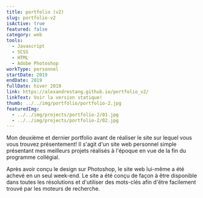 ```yaml
---
title: portfolio (v2)
slug: portfolio-v2
isActive: true
featured: false
category: web
tools:
  - Javascript
  - SCSS
  - HTML
  - Adobe Photoshop
workType: personnel
startDate: 2019
endDate: 2019
fullDate: hiver 2019
link: https://alexandrestang.github.io/portfolio_v2/
linkText: Voir la version statique!
thumb: ../../img/portfolio/portfolio-2.jpg
featuredImg:
  - ../../img/projects/portfolio-2/01.jpg
  - ../../img/projects/portfolio-2/02.jpg
---
```


Mon deuxième et dernier portfolio avant de réaliser le site sur lequel vous vous trouvez présentement! Il s'agit d'un
site web personnel simple présentant mes meilleurs projets réalisés à l'époque en vue de la fin du programme collégial.

Après avoir conçu le design sur Photoshop, le site web lui-même a été achevé en un seul week-end. Le site a été conçu de
façon à être disponible dans toutes les résolutions et d'utiliser des mots-clés afin d'être facilement trouvé par les
moteurs de recherche.